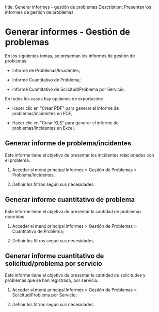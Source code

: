 title: Generar informes - gestión de problemas
Description: Presentan los informes de gestión de problemas
# Generar informes - Gestión de problemas


En los siguientes temas, se presentan los informes de gestión de problemas:

-   Informe de Problemas/Incidentes;

-   Informe Cuantitativo de Problema;

-   Informe Cuantitativo de Solicitud/Problema por Servicio.

En todos los casos hay opciones de exportación:

-   Hacer clic en "Crear PDF" para generar el informe de problemas/incidentes en
    PDF;

-   Hacer clic en "Crear XLS" para generar el informe de problemas/incidentes en
    Excel.

Generar informe de problema/incidentes
------------------------------------------

Este informe tiene el objetivo de presentar los incidentes relacionados con el
problema.

1.  Acceder al menú principal Informes \> Gestión de Problemas \>
    Problema/Incidentes;

2.  Definir los filtros según sus necesidades.

Generar informe cuantitativo de problema
--------------------------------------------

Este informe tiene el objetivo de presentar la cantidad de problemas ocurridos.

1.  Acceder al menú principal Informes \> Gestión de Problemas \> Cuantitativo
    de Problema;

2.  Definir los filtros según sus necesidades.

Generar informe cuantitativo de solicitud/problema por servicio
-------------------------------------------------------------------

Este informe tiene el objetivo de presentar la cantidad de solicitudes y
problemas que se han registrado, por servicio.

1.  Acceder al menú principal Informes \> Gestión de Problemas \>
    Solicitud/Problema por Servicio;

2.  Definir los filtros según sus necesidades.



<!-- !!! tip "About"

    <b>Product/Version:</b> CITSmart | 8.00 &nbsp;&nbsp;
    <b>Updated:</b>01/24/2019 – Anna Martins
